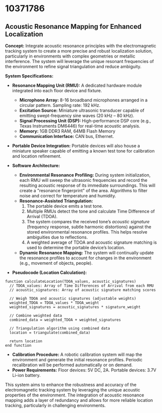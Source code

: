 # 10371786

## Acoustic Resonance Mapping for Enhanced Localization

**Concept:** Integrate acoustic resonance principles with the electromagnetic tracking system to create a more precise and robust localization solution, particularly in environments with complex geometries or metallic interference. The system will leverage the unique resonant frequencies of the environment to refine signal triangulation and reduce ambiguity.

**System Specifications:**

*   **Resonance Mapping Unit (RMU):** A dedicated hardware module integrated into each floor device and fixture.
    *   **Microphone Array:**  8-16 broadband microphones arranged in a circular pattern. Sampling rate: 192 kHz.
    *   **Excitation Source:**  Miniature ultrasonic transducer capable of emitting swept-frequency sine waves (20 kHz – 80 kHz).
    *   **Signal Processing Unit (DSP):**  High-performance DSP core (e.g., Texas Instruments DM6446) for real-time acoustic analysis.
    *   **Memory:** 1GB DDR3 RAM, 64MB Flash Memory
    *   **Communication Interface:** CAN bus, Ethernet.

*   **Portable Device Integration:** Portable devices will also house a miniature speaker capable of emitting a known test tone for calibration and location refinement.

*   **Software Architecture:**
    *   **Environmental Resonance Profiling:**  During system initialization, each RMU will sweep the ultrasonic frequencies and record the resulting acoustic response of its immediate surroundings. This will create a "resonance fingerprint" of the area. Algorithms to filter noise and correct for temperature and humidity.
    *   **Resonance-Assisted Triangulation:**
        1.  The portable device emits a test tone.
        2.  Multiple RMUs detect the tone and calculate Time Difference of Arrival (TDOA).
        3.  The system compares the received tone’s *acoustic signature* (frequency response, subtle harmonic distortions) against the stored environmental resonance profiles.  This helps resolve ambiguities due to reflections.
        4.  A weighted average of TDOA and acoustic signature matching is used to determine the portable device’s location.
    *   **Dynamic Resonance Mapping:** The system will continually update the resonance profiles to account for changes in the environment (e.g., movement of objects, people).
*   **Pseudocode (Location Calculation):**

```
function calculateLocation(TDOA_values, acoustic_signatures)
  // TDOA_values: Array of Time Differences of Arrival from each RMU
  // acoustic_signatures: Array of acoustic signature matching scores

  // Weigh TDOA and acoustic signatures (adjustable weights)
  weighted_TDOA = TDOA_values * TDOA_weight
  weighted_signatures = acoustic_signatures * signature_weight

  // Combine weighted data
  combined_data = weighted_TDOA + weighted_signatures

  // Triangulation algorithm using combined data
  location = triangulate(combined_data)

  return location
end function
```

*   **Calibration Procedure:** A robotic calibration system will map the environment and generate the initial resonance profiles. Periodic recalibration will be performed automatically or on demand.
*   **Power Requirements:** Floor devices: 5V DC, 2A. Portable devices: 3.7V Li-ion battery.

This system aims to enhance the robustness and accuracy of the electromagnetic tracking system by leveraging the unique acoustic properties of the environment. The integration of acoustic resonance mapping adds a layer of redundancy and allows for more reliable location tracking, particularly in challenging environments.